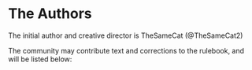# The Authors

The initial author and creative director is TheSameCat (@TheSameCat2)

The community may contribute text and corrections to the rulebook, and will be listed below:
